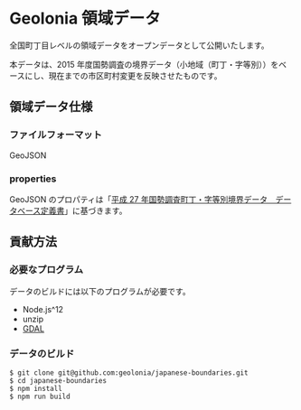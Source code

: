 # Geolonia 領域データ

全国町丁目レベルの領域データをオープンデータとして公開いたします。

本データは、2015 年度国勢調査の境界データ（小地域（町丁・字等別））をベースにし、現在までの市区町村変更を反映させたものです。

## 領域データ仕様

### ファイルフォーマット

GeoJSON

### properties

GeoJSON のプロパティは「[平成 27 年国勢調査町丁・字等別境界データ　データベース定義書](https://www.e-stat.go.jp/help/data-definition-information/downloaddata/A002005212015.pdf)」に基づきます。

## 貢献方法

### 必要なプログラム

データのビルドには以下のプログラムが必要です。

- Node.js^12
- unzip
- [GDAL](https://gdal.org/download.html)

### データのビルド

```shell
$ git clone git@github.com:geolonia/japanese-boundaries.git
$ cd japanese-boundaries
$ npm install
$ npm run build
```
